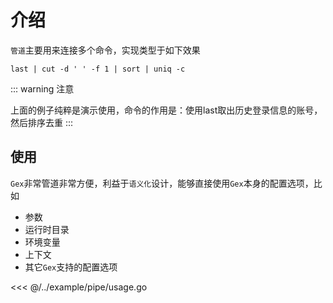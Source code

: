 # 介绍

`管道`主要用来连接多个命令，实现类型于如下效果

```shell
last | cut -d ' ' -f 1 | sort | uniq -c
```

::: warning 注意

上面的例子纯粹是演示使用，命令的作用是：使用last取出历史登录信息的账号，然后排序去重
:::

## 使用

`Gex`非常管道非常方便，利益于`语义化`设计，能够直接使用`Gex`本身的配置选项，比如

- 参数
- 运行时目录
- 环境变量
- 上下文
- 其它`Gex`支持的配置选项

<<< @/../example/pipe/usage.go
